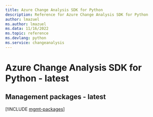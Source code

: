 ```yaml
---
title: Azure Change Analysis SDK for Python
description: Reference for Azure Change Analysis SDK for Python
author: lmazuel
ms.author: lmazuel
ms.data: 11/16/2022
ms.topic: reference
ms.devlang: python
ms.service: changeanalysis
---
```

# Azure Change Analysis SDK for Python - latest

## Management packages - latest
[!INCLUDE [mgmt-packages](change-analysis-mgmt-index.md)]